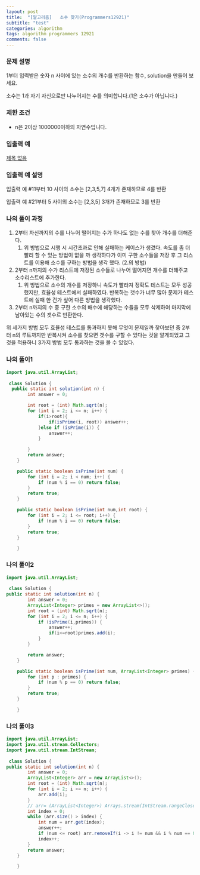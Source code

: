 ```yaml
---
layout: post
title:  "[알고리즘]   소수 찾기(Programmers12921)"
subtitle: "test"
categories: algorithm
tags: algorithm programmers 12921
comments: false
---
```

### **문제 설명**

1부터 입력받은 숫자 n 사이에 있는 소수의 개수를 반환하는 함수, solution을 만들어 보세요.

소수는 1과 자기 자신으로만 나누어지는 수를 의미합니다.(1은 소수가 아닙니다.)

### 제한 조건

- n은 2이상 1000000이하의 자연수입니다.

### 입출력 예

[제목 없음](https://www.notion.so/eed567572ea74e24ad944151530bafa5)

### 입출력 예 설명

입출력 예 #11부터 10 사이의 소수는 [2,3,5,7] 4개가 존재하므로 4를 반환

입출력 예 #21부터 5 사이의 소수는 [2,3,5] 3개가 존재하므로 3를 반환

### 나의 풀이 과정

1. 2부터 자신까지의 수를 나누어 떨어지는 수가 하나도 없는 수를 찾아 개수를 더해준다.
    1. 위 방법으로 시행 시 시간초과로 인해 실패하는 케이스가 생겼다. 속도를 좀 더 빨리 할 수 있는 방법이 없을 까 생각하다가 이미 구한 소수들을 저장 후 그 리스트를 이용해 소수를 구하는 방법을 생각 했다. (2.의 방법)
2. 2부터 n까지의 수가 리스트에 저장된 소수들로 나누어 떨어지면 개수를 더해주고 소수리스트에 추가한다.
    1. 위 방법으로 소수의 개수를 저장하니 속도가 빨라져 정확도 테스트는 모두 성공했지만, 효율성 테스트에서 실패하였다. 반복하는 갯수가 너무 많아 문제가 테스트에 실패 한 건가 싶어 다른 방법을 생각했다.
3. 2부터 n까지의 수 중 구한 소수의 배수에 해당하는 수들을 모두 삭제하여 마지막에 남아있는 수의 갯수르 반환한다.

위 세가지 방법 모두 효율성 테스트를 통과하지 못해 무엇이 문제일까 찾아보던 중 2부터 n의 루트까지만 반복시켜 소수를 찾으면 갯수를 구할 수 있다는 것을 알게되었고 그것을 적용하니 3가지 방법 모두 통과하는 것을 볼 수 있었다.

### 나의 풀이1

```java
import java.util.ArrayList;
  
 class Solution {
  public static int solution(int n) {
        int answer = 0;

        int root = (int) Math.sqrt(n);
        for (int i = 2; i <= n; i++) {
            if(i>root){
                if(isPrime(i, root)) answer++;
            }else if (isPrime(i)) {
                answer++;
            }

        }
        return answer;
    }

    public static boolean isPrime(int num) {
        for (int i = 2; i < num; i++) {
            if (num % i == 0) return false;
        }
        return true;
    }

    public static boolean isPrime(int num,int root) {
        for (int i = 2; i <= root; i++) {
            if (num % i == 0) return false;
        }
        return true;
    }

    }
```

### 나의 풀이2

```java
import java.util.ArrayList;
  
 class Solution {
public static int solution(int n) {
        int answer = 0;
        ArrayList<Integer> primes = new ArrayList<>();
        int root = (int) Math.sqrt(n);
        for (int i = 2; i <= n; i++) {
            if (isPrime(i,primes)) {
                answer++;
                if(i<=root)primes.add(i);
            }
        }

        return answer;
    }

    public static boolean isPrime(int num, ArrayList<Integer> primes) {
        for (int p : primes) {
            if (num % p == 0) return false;
        }
        return true;
    }

    }
```

### 나의 풀이3

```java
import java.util.ArrayList;
import java.util.stream.Collectors;
import java.util.stream.IntStream;
  
 class Solution {
public static int solution(int n) {
        int answer = 0;
        ArrayList<Integer> arr = new ArrayList<>();
        int root = (int) Math.sqrt(n);
        for (int i = 2; i <= n; i++) {
            arr.add(i);
        }
        // arr= (ArrayList<Integer>) Arrays.stream(IntStream.rangeClosed(2, n).toArray()).boxed().collect(Collectors.toList());
        int index = 0;
        while (arr.size() > index) {
            int num = arr.get(index);
            answer++;
            if (num <= root) arr.removeIf(i -> i != num && i % num == 0);
            index++;
        }
        return answer;
    }

    }
```